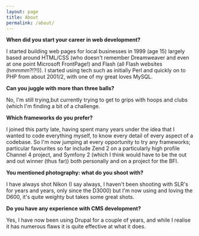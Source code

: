 ```yaml
---
layout: page
title: About
permalink: /about/
---
```


**When did you start your career in web development?**

I started building web pages for local businesses in 1999 (age 15) largely based around HTML/CSS (who doesn't remember Dreamweaver and even at one point Microsoft FrontPage!) and Flash (all Flash websites (hmmmm?!?!)). I started using tech such as initially Perl and quickly on to PHP from about 2001/2, with one of my great loves MySQL.

**Can you juggle with more than three balls?**

No, I'm still trying,but currently trying to get to grips with hoops and clubs (which I'm finding a bit of a challenge.

**Which frameworks do you prefer?**

I joined this party late, having spent many years under the idea that I wanted to code everything myself, to know every detail of every aspect of a codebase. So I'm now jumping at every opportunity to try any frameworks; particular favourites so far include Zend 2 on a particularly high profile Channel 4 project, and Symfony 2 (which I think would have to be the out and out winner (thus far)) both personally and on a project for the BFI.

**You mentioned photography: what do you shoot with?**

I have always shot Nikon (I say always, I haven't been shooting with SLR's for years and years, only since the D3000) but I'm now using and loving the D600, it's quite weighty but takes some great shots.

**Do you have any experience with CMS development?**

Yes, I have now been using Drupal for a couple of years, and while I realise it has numerous flaws it is quite effective at what it does.
